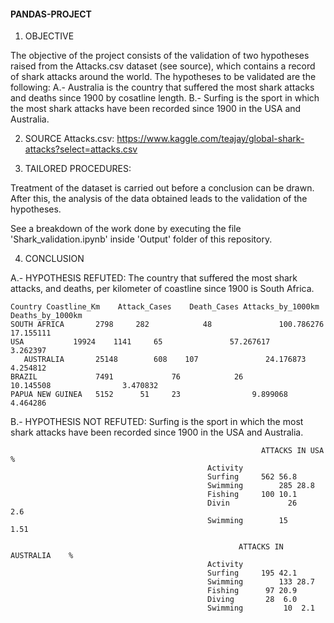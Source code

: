  #### PANDAS-PROJECT ####

1. OBJECTIVE

The objective of the project consists of the validation of two hypotheses raised from the Attacks.csv dataset (see source), which contains a record of shark attacks around the world.
The hypotheses to be validated are the following:
    A.- Australia is the country that suffered the most shark attacks and deaths since 1900 by    cosatline length.
    B.-  Surfing is the sport in which the most shark attacks have been recorded since 1900 in the USA and Australia.



2. SOURCE
Attacks.csv: https://www.kaggle.com/teajay/global-shark-attacks?select=attacks.csv

3. TAILORED PROCEDURES:

Treatment of the dataset is carried out before a conclusion can be drawn. After this, the analysis of the data obtained leads to the validation of the hypotheses.

See a breakdown of the work done by executing the file 'Shark_validation.ipynb' inside 'Output' folder of this repository.

4. CONCLUSION


A.- HYPOTHESIS REFUTED: The country that suffered the most shark attacks, and deaths, per kilometer of coastline since 1900 is South Africa. 



 	Country	Coastline_Km	Attack_Cases	Death_Cases	Attacks_by_1000km	  Deaths_by_1000km
	SOUTH AFRICA	   2798	    282            48               100.786276	       17.155111
	USA	          19924	   1141	    65	             57.267617         	3.262397
       AUSTRALIA	   25148	    608	   107               24.176873	        4.254812
	BRAZIL	           7491             76            26               10.145508    	        3.470832
	PAPUA NEW GUINEA   5152	     51	    23	              9.899068	                4.464286

B.- HYPOTHESIS NOT REFUTED: Surfing is the sport in which the most shark attacks have been recorded since 1900 in the USA and Australia.

                                                        	ATTACKS IN USA   %
                                                Activity	
                                                Surfing	    562	56.8
                                                Swimming	    285	28.8
                                                Fishing	    100	10.1
                                                Divin             26	        2.6
                                                Swimming	    15  	1.51

                                                       ATTACKS IN AUSTRALIA    %
                                                Activity	
                                                Surfing	    195	42.1
                                                Swimming	    133	28.7
                                                Fishing	     97	20.9
                                                Diving	     28	 6.0
                                                Swimming	     10	 2.1


